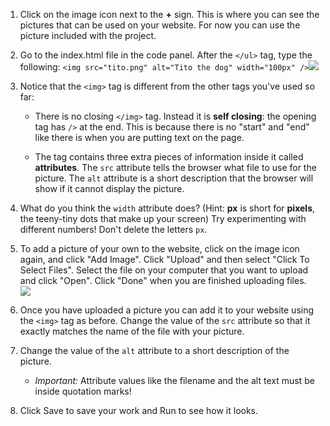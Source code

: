 1. Click on the image icon next to the **+** sign. This is where you can see the pictures that can be used on your website. For now you can use the picture included with the project.

2. Go to the index.html file in the code panel. After the `</ul>` tag, type the following: `<img src="tito.png" alt="Tito the dog" width="100px" />`![](/assets/ImageTito2.png)

3. Notice that the `<img>` tag is different from the other tags you've used so far:

   * There is no closing `</img>` tag. Instead it is **self closing**: the opening tag has `/>` at the end. This is because there is no "start" and "end" like there is when you are putting text on the page.

   * The tag contains three extra pieces of information inside it called **attributes**. The `src` attribute tells the browser what file to use for the picture. The `alt` attribute is a short description that the browser will show if it cannot display the picture.

4. What do you think the `width` attribute does? \(Hint: **px** is short for **pixels**, the teeny-tiny dots that make up your screen\) Try experimenting with different numbers! Don't delete the letters `px`.

5. To add a picture of your own to the website, click on the image icon again, and click "Add Image". Click "Upload" and then select "Click To Select Files". Select the file on your computer that you want to upload and click "Open". Click "Done" when you are finished uploading files.  
   ![](/assets/UploadFilesWider.png)

6. Once you have uploaded a picture you can add it to your website using the `<img>` tag as before. Change the value of the `src` attribute so that it exactly matches the name of the file with your picture.

7. Change the value of the `alt` attribute to a short description of the picture.

   * _Important:_ Attribute values like the filename and the alt text must be inside quotation marks!

8. Click Save to save your work and Run to see how it looks.



